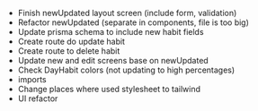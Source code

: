 - Finish newUpdated layout screen (include form, validation)
- Refactor newUpdated (separate in components, file is too big)
- Update prisma schema to include new habit fields
- Create route do update habit
- Create route to delete habit
- Update new and edit screens base on newUpdated
- Check DayHabit colors (not updating to high percentages)
- imports
- Change places where used stylesheet to tailwind
- UI refactor
